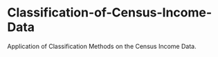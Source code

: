 # Classification-of-Census-Income-Data
Application of Classification Methods on the Census Income Data.
